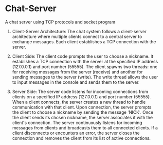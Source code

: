 # Chat-Server
A chat server using TCP protocols and socket program

1. Client-Server Architecture:
The chat system follows a client-server architecture where multiple clients connect to a central server to exchange messages.
Each client establishes a TCP connection with the server.

2. Client Side:
The client code prompts the user to choose a nickname.
It establishes a TCP connection with the server at the specified IP address (127.0.0.1) and port number (55555).
The client spawns two threads: one for receiving messages from the server (receive) and another for sending messages to the server (write).
The write thread allows the user to input messages in the console and sends them to the server.

3. Server Side:
The server code listens for incoming connections from clients on a specified IP address (127.0.0.1) and port number (55555).
When a client connects, the server creates a new thread to handle communication with that client.
Upon connection, the server prompts the client to choose a nickname by sending the message 'NICK'.
Once the client sends its chosen nickname, the server associates it with the client's connection.
The server continuously listens for incoming messages from clients and broadcasts them to all connected clients.
If a client disconnects or encounters an error, the server closes the connection and removes the client from its list of active connections.

